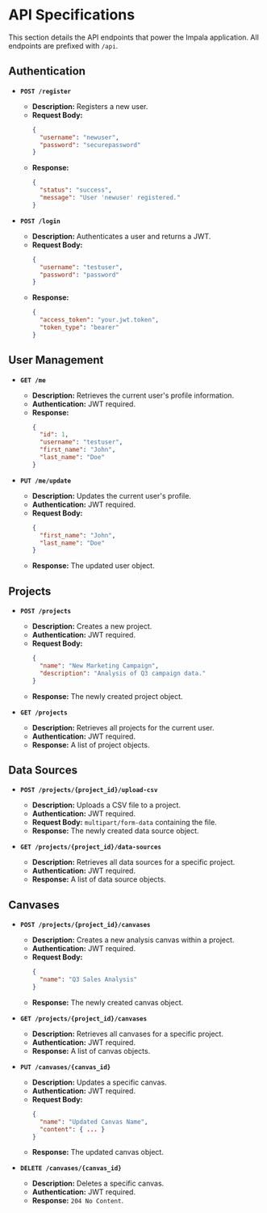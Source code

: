 # **API Specifications**

This section details the API endpoints that power the Impala application. All endpoints are prefixed with `/api`.

## **Authentication**

- **`POST /register`**

  - **Description:** Registers a new user.
  - **Request Body:**
    ```json
    {
      "username": "newuser",
      "password": "securepassword"
    }
    ```
  - **Response:**
    ```json
    {
      "status": "success",
      "message": "User 'newuser' registered."
    }
    ```

- **`POST /login`**

  - **Description:** Authenticates a user and returns a JWT.
  - **Request Body:**
    ```json
    {
      "username": "testuser",
      "password": "password"
    }
    ```
  - **Response:**
    ```json
    {
      "access_token": "your.jwt.token",
      "token_type": "bearer"
    }
    ```

## **User Management**

- **`GET /me`**

  - **Description:** Retrieves the current user's profile information.
  - **Authentication:** JWT required.
  - **Response:**
    ```json
    {
      "id": 1,
      "username": "testuser",
      "first_name": "John",
      "last_name": "Doe"
    }
    ```

- **`PUT /me/update`**

  - **Description:** Updates the current user's profile.
  - **Authentication:** JWT required.
  - **Request Body:**
    ```json
    {
      "first_name": "John",
      "last_name": "Doe"
    }
    ```
  - **Response:** The updated user object.

## **Projects**

- **`POST /projects`**

  - **Description:** Creates a new project.
  - **Authentication:** JWT required.
  - **Request Body:**
    ```json
    {
      "name": "New Marketing Campaign",
      "description": "Analysis of Q3 campaign data."
    }
    ```
  - **Response:** The newly created project object.

- **`GET /projects`**

  - **Description:** Retrieves all projects for the current user.
  - **Authentication:** JWT required.
  - **Response:** A list of project objects.

## **Data Sources**

- **`POST /projects/{project_id}/upload-csv`**

  - **Description:** Uploads a CSV file to a project.
  - **Authentication:** JWT required.
  - **Request Body:** `multipart/form-data` containing the file.
  - **Response:** The newly created data source object.

- **`GET /projects/{project_id}/data-sources`**

  - **Description:** Retrieves all data sources for a specific project.
  - **Authentication:** JWT required.
  - **Response:** A list of data source objects.

## **Canvases**

- **`POST /projects/{project_id}/canvases`**

  - **Description:** Creates a new analysis canvas within a project.
  - **Authentication:** JWT required.
  - **Request Body:**
    ```json
    {
      "name": "Q3 Sales Analysis"
    }
    ```
  - **Response:** The newly created canvas object.

- **`GET /projects/{project_id}/canvases`**

  - **Description:** Retrieves all canvases for a specific project.
  - **Authentication:** JWT required.
  - **Response:** A list of canvas objects.

- **`PUT /canvases/{canvas_id}`**

  - **Description:** Updates a specific canvas.
  - **Authentication:** JWT required.
  - **Request Body:**
    ```json
    {
      "name": "Updated Canvas Name",
      "content": { ... }
    }
    ```
  - **Response:** The updated canvas object.

- **`DELETE /canvases/{canvas_id}`**

  - **Description:** Deletes a specific canvas.
  - **Authentication:** JWT required.
  - **Response:** `204 No Content`.
